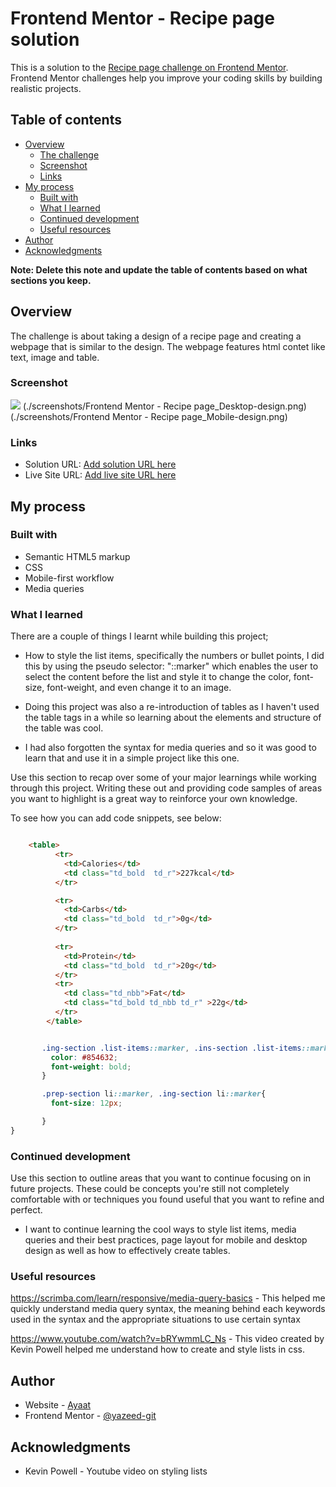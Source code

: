 # Frontend Mentor - Recipe page solution

This is a solution to the [Recipe page challenge on Frontend Mentor](https://www.frontendmentor.io/challenges/recipe-page-KiTsR8QQKm). Frontend Mentor challenges help you improve your coding skills by building realistic projects. 

## Table of contents

- [Overview](#overview)
  - [The challenge](#the-challenge)
  - [Screenshot](#screenshot)
  - [Links](#links)
- [My process](#my-process)
  - [Built with](#built-with)
  - [What I learned](#what-i-learned)
  - [Continued development](#continued-development)
  - [Useful resources](#useful-resources)
- [Author](#author)
- [Acknowledgments](#acknowledgments)

**Note: Delete this note and update the table of contents based on what sections you keep.**

## Overview

The challenge is about taking a design of a recipe page and creating a webpage that is similar to the design. The webpage features html contet like text, image and table.

### Screenshot

![](./screenshot.jpg)
(./screenshots/Frontend Mentor - Recipe page_Desktop-design.png)
(./screenshots/Frontend Mentor - Recipe page_Mobile-design.png)


### Links

- Solution URL: [Add solution URL here](https://your-solution-url.com)
- Live Site URL: [Add live site URL here](https://your-live-site-url.com)

## My process

### Built with

- Semantic HTML5 markup
- CSS
- Mobile-first workflow
- Media queries

### What I learned

There are a couple of things I learnt while building this project;

- How to style the list items, specifically the numbers or bullet points, I did this by using the pseudo selector: "::marker" which enables the user to select the content before the list and style it to change the color, font-size, font-weight, and even change it to an image.

- Doing this project was also a re-introduction of tables as I haven't used the table tags in a while so learning about the elements and structure of the table was cool.

- I had also forgotten the syntax for media queries and so it was good to learn that and use it in a simple project like this one.

Use this section to recap over some of your major learnings while working through this project. Writing these out and providing code samples of areas you want to highlight is a great way to reinforce your own knowledge.

To see how you can add code snippets, see below:

```html

	<table>
          <tr>
            <td>Calories</td>
            <td class="td_bold  td_r">227kcal</td>
          </tr>

          <tr>
            <td>Carbs</td>
            <td class="td_bold  td_r">0g</td>
          </tr>
          
          <tr>  
            <td>Protein</td>
            <td class="td_bold  td_r">20g</td>
          </tr>
          <tr>
            <td class="td_nbb">Fat</td>
            <td class="td_bold td_nbb td_r" >22g</td>
          </tr>
        </table>

```

```css

       .ing-section .list-items::marker, .ins-section .list-items::marker{
         color: #854632;
         font-weight: bold;
       }

       .prep-section li::marker, .ing-section li::marker{
         font-size: 12px;

       }
}
```

### Continued development

Use this section to outline areas that you want to continue focusing on in future projects. These could be concepts you're still not completely comfortable with or techniques you found useful that you want to refine and perfect.

- I want to continue learning the cool ways to style list items, media queries and their best practices, page layout for mobile and desktop design as well as how to effectively create tables.


### Useful resources

https://scrimba.com/learn/responsive/media-query-basics - This helped me quickly understand media query syntax, the meaning behind each keywords used in the syntax and the appropriate situations to use certain syntax

https://www.youtube.com/watch?v=bRYwmmLC_Ns - This video created by Kevin Powell helped me understand how to create and style lists in css.

## Author

- Website - [Ayaat](https://fem-recipe-page-eight.vercel.app/)
- Frontend Mentor - [@yazeed-git](https://www.frontendmentor.io/profile/Yazeed-git)

## Acknowledgments

- Kevin Powell - Youtube video on styling lists
